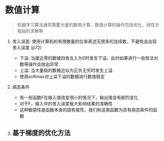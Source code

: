 # 数值计算
> 机器学习算法通常需要大量的数值计算，数值计算的操作包括优化、线性方程组的求解等

1. 舍入误差: 使用计算机的有限数量的位来表述无限多的连续数，不避免会出现舍入误差  (p72)
    - 下溢: 当接近零的数被四舍五入为0时发生下溢，此时如果进行一些除法对数等操作会抛出异常
    - 上溢: 当大量级的数被近似为正负无穷时发生上溢
    - 使用softmax对上溢下溢的数据进行数值稳定

2. 病态条件
    - 有一些函数F在输入值改变很小的情况下，输出值会有剧烈变化
    - 对于F，输入中的舍入误差极大影响结果的准确性
    - 这种敏感性是函数本身的固有属性，我们称这类函数为具有病态条件的函数

3. 基于梯度的优化方法
    -  

